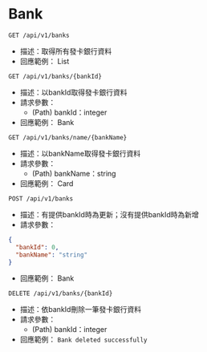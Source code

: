 # Bank
`GET /api/v1/banks`
- 描述：取得所有發卡銀行資料
- 回應範例：
  List<Bank>

`GET /api/v1/banks/{bankId}`
- 描述：以bankId取得發卡銀行資料
- 請求參數：
    - (Path) bankId：integer
- 回應範例：
  Bank

`GET /api/v1/banks/name/{bankName}`
- 描述：以bankName取得發卡銀行資料
- 請求參數：
    - (Path) bankName：string
- 回應範例：
  Card

`POST /api/v1/banks`
- 描述：有提供bankId時為更新；沒有提供bankId時為新增
- 請求參數：
```json
{
  "bankId": 0,
  "bankName": "string"
}
```
- 回應範例：
  Bank

`DELETE /api/v1/banks/{bankId}`
- 描述：依bankId刪除一筆發卡銀行資料
- 請求參數：
    - (Path) bankId：integer
- 回應範例：
  `Bank deleted successfully`